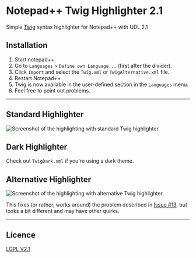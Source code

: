 Notepad++ Twig Highlighter 2.1
==============================

Simple [Twig](http://twig.sensiolabs.org/) syntax highlighter for Notepad++ with UDL 2.1

Installation
------------

1. Start notepad++.
2. Go to `Languages` > `Define own Language...` (first after the divider).
3. Click `Import` and select the `Twig.xml` or `TwigAlternative.xml` file.
4. Restart Notepad++
5. Twig is now available in the user-defined section in the `Languages` menu.
6. Feel free to point out problems.

-----------------------------------------------------------------------------------------------------------------------

Standard Highlighter
--------------------

![Screenshot of the highlighting with standard Twig highlighter.](https://camo.githubusercontent.com/7ec35a9154f8344b7cbf8871076402d9245027f7/687474703a2f2f7075752e73682f6e485139372f343534393435333930392e706e67)

Dark Highlighter
----------------

Check out `TwigDark.xml` if you're using a dark theme.

Alternative Highlighter
-----------------------

![Screenshot of the highlighting with alternative Twig highlighter.](https://camo.githubusercontent.com/17e4b2e146675a41b5d92a370fb50aa28f16cdb1/687474703a2f2f7075752e73682f6e4851365a2f373862613338343834332e706e67)

This fixes (or rather, works around) the problem described in [Issue #13](https://github.com/Banane9/notepadplusplus-twig/issues/13), but looks a bit different and may have other quirks.

-----------------------------------------------------------------------------------------------------------------------

Licence
-------

[LGPL V2.1](https://github.com/Banane9/notepadplusplus-twig/blob/master/LICENSE.md)

